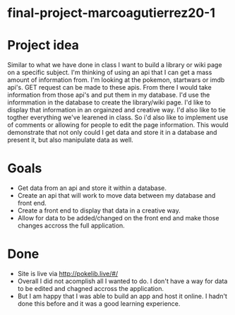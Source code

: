 # final-project-marcoagutierrez20-1

# Project idea 

Similar to what we have done in class I want to build a library or wiki page on a specific subject. I'm thinking of using an api that I can get a mass amount of information from. I'm looking at the pokemon, startwars or imdb api's. GET request can be made to these apis. From there I would take information from those api's and put them in my database. I'd use the informmation in the database to create the library/wiki page. I'd like to display that information in an orgainzed and creative way. I'd also like to tie togther everything we've learened in class. So i'd also like to implement use of comments or allowing for people to edit the page information. This would demonstrate that not only could I get data and store it in a database and present it, but also manipulate data as well. 

# Goals

- Get data from an api and store it within a database.
- Create an api that will work to move data between my database and front end.
- Create a front end to display that data in a creative way. 
- Allow for data to be added/changed on the front end and make those changes accross the full application. 

# Done

- Site is live via http://pokelib.live/#/
- Overall I did not acomplish all I wanted to do. I don't have a way for data to be edited and chagned accross the application. 
- But I am happy that I was able to build an app and host it online. I hadn't done this before and it was a good learning experience. 
